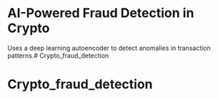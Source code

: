 # AI-Powered Fraud Detection in Crypto

Uses a deep learning autoencoder to detect anomalies in transaction patterns.# Crypto_fraud_detection
# Crypto_fraud_detection
